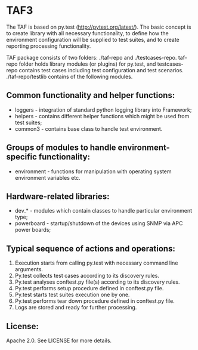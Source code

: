 # TAF3

The TAF is based on py.test (http://pytest.org/latest/). The basic concept is to create library with all necessary functionality, to define how the environment configuration will be supplied to test suites, and to create reporting processing functionality.

TAF package consists of two folders: ./taf-repo and ./testcases-repo. taf-repo folder holds library modules (or plugins) for py.test, and testcases-repo contains test cases including test configuration and test scenarios. ./taf-repo/testlib contains of the following modules.

## Common functionality and helper functions:
* loggers - integration of standard python logging library into Framework;
* helpers - contains different helper functions which might be used from test suites;
* common3 - contains base class to handle test environment.

## Groups of modules to handle environment-specific functionality:
* environment - functions for manipulation with operating system environment variables etc.

## Hardware-related libraries:
* dev_* - modules which contain classes to handle particular environment type;
* powerboard - startup/shutdown of the devices using SNMP via APC power boards;

## Typical sequence of actions and operations:
1. Execution starts from calling py.test with necessary command line arguments.
2. Py.test collects test cases according to its discovery rules.
3. Py.test analyses conftest.py file(s) according to its discovery rules.
4. Py.test performs setup procedure defined in conftest.py file.
5. Py.test starts test suites execution one by one.
6. Py.test performs tear down procedure defined in conftest.py file.
7. Logs are stored and ready for further processing.

## License:
Apache 2.0. See LICENSE for more details.

